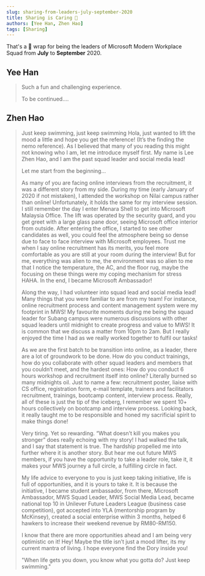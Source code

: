 ```yaml
---
slug: sharing-from-leaders-july-september-2020
title: Sharing is Caring 🥳
authors: [Yee Han, Zhen Hao]
tags: [Sharing]
---
```


That's a 🎉 wrap for being the leaders of Microsoft Modern Workplace Squad from **July** to **September** 2020.

<!--truncate-->

## Yee Han

> Such a fun and challenging experience.
>
> To be continued....

## Zhen Hao

> Just keep swimming, just keep swimming Hola, just wanted to lift the mood a little and hope you get the reference! (It’s the finding the nemo reference). As I believed that many of you reading this might not knowing who I am, let me introduce myself first. My name is Lee Zhen Hao, and I am the past squad leader and social media lead!
>
> Let me start from the beginning…
>
> As many of you are facing online interviews from the recruitment, it was a different story from my side. During my time (early January of 2020 if not mistaken), I attended the workshop on Nilai campus rather than online! Unfortunately, it holds the same for my interview session. I still remember the day I enter Menara Shell to get into Microsoft Malaysia Office. The lift was operated by the security guard, and you get greet with a large glass pane door, seeing Microsoft office interior from outside. After entering the office, I started to see other candidates as well, you could feel the atmosphere being so dense due to face to face interview with Microsoft employees. Trust me when I say online recruitment has its merits, you feel more comfortable as you are still at your room during the interview! But for me, everything was alien to me, the environment was so alien to me that I notice the temperature, the AC, and the floor rug, maybe the focusing on these things were my coping mechanism for stress HAHA. In the end, I became Microsoft Ambassador!
>
> Along the way, I had volunteer into squad lead and social media lead! Many things that you were familiar to are from my team! For instance, online recruitment process and content management system were my footprint in MWS! My favourite moments during me being the squad leader for Subang campus were numerous discussions with other squad leaders until midnight to create progress and value to MWS! It is common that we discuss a matter from 10pm to 2am. But I really enjoyed the time I had as we really worked together to fulfil our tasks!
>
> As we are the first batch to be transition into online, as a leader, there are a lot of groundwork to be done. How do you conduct trainings, how do you collaborate with other squad leaders and members that you couldn’t meet, and the hardest ones: How do you conduct 6 hours workshop and recruitment itself into online? Literally burned so many midnights oil. Just to name a few: recruitment poster, liaise with CS office, registration form, e-mail template, trainers and facilitators recruitment, trainings, bootcamp content, interview process. Really, all of these is just the tip of the iceberg, I remember we spent 10+ hours collectively on bootcamp and interview process. Looking back, it really taught me to be responsible and honed my sacrificial spirit to make things done!
>
> Very tiring. Yet so rewarding. “What doesn’t kill you makes you stronger” does really echoing with my story! I had walked the talk, and I say that statement is true. The hardship propelled me into further where it is another story. But hear me out future MWS members, if you have the opportunity to take a leader role, take it, it makes your MWS journey a full circle, a fulfilling circle in fact.
>
> My life advice to everyone to you is just keep taking initiative, life is full of opportunities, and it is yours to take it. It is because the initiative, I became student ambassador, from there, Microsoft Ambassador, MWS Squad Leader, MWS Social Media Lead, became national top 10 in Unilever Future Leaders League (business case competition), got accepted into YLA (mentorship program by McKinsey), created a social enterprise within 3 months, helped 6 hawkers to increase their weekend revenue by RM80-RM150.
>
> I know that there are more opportunities ahead and I am being very optimistic on it! Hey! Maybe the title isn’t just a mood lifter, its my current mantra of living. I hope everyone find the Dory inside you!
>
> "When life gets you down, you know what you gotta do? Just keep swimming."
